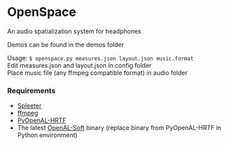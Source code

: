 # OpenSpace
An audio spatialization system for headphones

Demos can be found in the demos folder

Usage: `$ openspace.py measures.json layout.json music.format`  
Edit measures.json and layout.json in config folder  
Place music file (any ffmpeg compatible format) in audio folder

### Requirements
- [Spleeter](https://github.com/deezer/spleeter)
- [ffmpeg](https://ffmpeg.org/)
- [PyOpenAL-HRTF](https://github.com/mmxgn/PyOpenAL-HRTF)
- The latest [OpenAL-Soft](https://openal-soft.org/) binary (replace binary from PyOpenAL-HRTF in Python environment)

